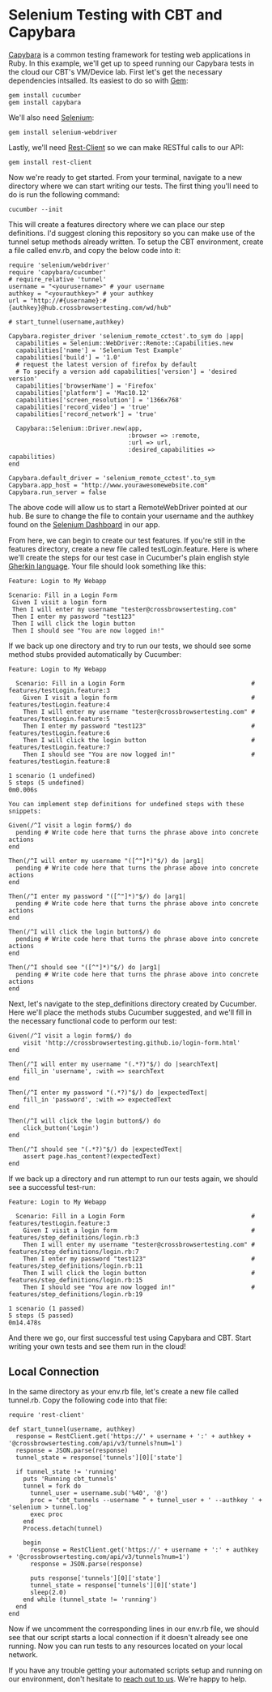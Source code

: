 # Selenium Testing with CBT and Capybara

[Capybara](https://github.com/teamcapybara/capybara) is a common testing framework for testing web applications in Ruby. In this example, we'll get up to speed running our Capybara tests in the cloud our CBT's VM/Device lab. First let's get the necessary dependencies intsalled. Its easiest to do so with [Gem](https://rubygems.org/):

```
gem install cucumber
gem install capybara
```

We'll also need [Selenium](http://www.seleniumhq.org/):

```
gem install selenium-webdriver
```

Lastly, we'll need [Rest-Client](https://github.com/rest-client/rest-client) so we can make RESTful calls to our API:

```
gem install rest-client
```

Now we're ready to get started. From your terminal, navigate to a new directory where we can start writing our tests. The first thing you'll need to do is run the following command:

```
cucumber --init
```

This will create a features directory where we can place our step definitions. I'd suggest cloning this repository so you can make use of the tunnel setup methods already written. To setup the CBT environment, create a file called env.rb, and copy the below code into it:

```
require 'selenium/webdriver'
require 'capybara/cucumber'
# require_relative 'tunnel'
username = "<yourusername>" # your username
authkey = "<yourauthkey>" # your authkey
url = "http://#{username}:#{authkey}@hub.crossbrowsertesting.com/wd/hub"

# start_tunnel(username,authkey)

Capybara.register_driver 'selenium_remote_cctest'.to_sym do |app|
  capabilities = Selenium::WebDriver::Remote::Capabilities.new
  capabilities['name'] = 'Selenium Test Example'
  capabilities['build'] = '1.0'
  # request the latest version of firefox by default
  # To specify a version add capabilities['version'] = 'desired version'
  capabilities['browserName'] = 'Firefox'
  capabilities['platform'] = 'Mac10.12'
  capabilities['screen_resolution'] = '1366x768'
  capabilities['record_video'] = 'true'
  capabilities['record_network'] = 'true'   

  Capybara::Selenium::Driver.new(app,
                                 :browser => :remote,
                                 :url => url,
                                 :desired_capabilities => capabilities)
end

Capybara.default_driver = 'selenium_remote_cctest'.to_sym
Capybara.app_host = "http://www.yourawesomewebsite.com"
Capybara.run_server = false
```

The above code will allow us to start a RemoteWebDriver pointed at our hub. Be sure to change the file to contain your username and the authkey found on the [Selenium Dashboard](https://app.crossbrowsertesting.com/selenium/run) in our app. 

From here, we can begin to create our test features. If you're still in the features directory, create a new file called testLogin.feature. Here is where we'll create the steps for our test case in Cucumber's plain english style [Gherkin language](https://github.com/cucumber/cucumber/wiki/Gherkin). Your file should look something like this:

```
Feature: Login to My Webapp
 
Scenario: Fill in a Login Form        
 Given I visit a login form
 Then I will enter my username "tester@crossbrowsertesting.com"
 Then I enter my password "test123"
 Then I will click the login button
 Then I should see "You are now logged in!"
```

If we back up one directory and try to run our tests, we should see some method stubs provided automatically by Cucumber:

```
Feature: Login to My Webapp

  Scenario: Fill in a Login Form                                   # features/testLogin.feature:3
    Given I visit a login form                                     # features/testLogin.feature:4
    Then I will enter my username "tester@crossbrowsertesting.com" # features/testLogin.feature:5
    Then I enter my password "test123"                             # features/testLogin.feature:6
    Then I will click the login button                             # features/testLogin.feature:7
    Then I should see "You are now logged in!"                     # features/testLogin.feature:8

1 scenario (1 undefined)
5 steps (5 undefined)
0m0.006s

You can implement step definitions for undefined steps with these snippets:

Given(/^I visit a login form$/) do
  pending # Write code here that turns the phrase above into concrete actions
end

Then(/^I will enter my username "([^"]*)"$/) do |arg1|
  pending # Write code here that turns the phrase above into concrete actions
end

Then(/^I enter my password "([^"]*)"$/) do |arg1|
  pending # Write code here that turns the phrase above into concrete actions
end

Then(/^I will click the login button$/) do
  pending # Write code here that turns the phrase above into concrete actions
end

Then(/^I should see "([^"]*)"$/) do |arg1|
  pending # Write code here that turns the phrase above into concrete actions
end
```

Next, let's navigate to the step_definitions directory created by Cucumber. Here we'll place the methods stubs Cucumber suggested, and we'll fill in the necessary functional code to perform our test:

```
Given(/^I visit a login form$/) do
    visit 'http://crossbrowsertesting.github.io/login-form.html'
end

Then(/^I will enter my username "(.*?)"$/) do |searchText|
    fill_in 'username', :with => searchText
end

Then(/^I enter my password "(.*?)"$/) do |expectedText|
    fill_in 'password', :with => expectedText
end

Then(/^I will click the login button$/) do
    click_button('Login')
end

Then(/^I should see "(.*?)"$/) do |expectedText|
    assert page.has_content?(expectedText)
end
```

If we back up a directory and run attempt to run our tests again, we should see a successful test-run:

```
Feature: Login to My Webapp

  Scenario: Fill in a Login Form                                   # features/testLogin.feature:3
    Given I visit a login form                                     # features/step_definitions/login.rb:3
    Then I will enter my username "tester@crossbrowsertesting.com" # features/step_definitions/login.rb:7
    Then I enter my password "test123"                             # features/step_definitions/login.rb:11
    Then I will click the login button                             # features/step_definitions/login.rb:15
    Then I should see "You are now logged in!"                     # features/step_definitions/login.rb:19

1 scenario (1 passed)
5 steps (5 passed)
0m14.478s
```

And there we go, our first successful test using Capybara and CBT. Start writing your own tests and see them run in the cloud!

## Local Connection

In the same directory as your env.rb file, let's create a new file called tunnel.rb. Copy the following code into that file:

```
require 'rest-client'

def start_tunnel(username, authkey)
  response = RestClient.get('https://' + username + ':' + authkey + '@crossbrowsertesting.com/api/v3/tunnels?num=1')
  response = JSON.parse(response)
  tunnel_state = response['tunnels'][0]['state']

  if tunnel_state != 'running'
    puts 'Running cbt_tunnels'
    tunnel = fork do
      tunnel_user = username.sub('%40', '@')
      proc = "cbt_tunnels --username " + tunnel_user + ' --authkey ' + 'selenium > tunnel.log'
      exec proc
    end
    Process.detach(tunnel)

    begin
      response = RestClient.get('https://' + username + ':' + authkey + '@crossbrowsertesting.com/api/v3/tunnels?num=1')
      response = JSON.parse(response)

      puts response['tunnels'][0]['state']
      tunnel_state = response['tunnels'][0]['state']
      sleep(2.0)
    end while (tunnel_state != 'running')
  end 
end
```

Now if we uncomment the corresponding lines in our env.rb file, we should see that our script starts a local connection if it doesn't already see one running. Now you can run tests to any resources located on your local network. 

If you have any trouble getting your automated scripts setup and running on our environment, don't hesitate to [reach out to us](mailto:support@crossbrowsertesting.com). We're happy to help. 
